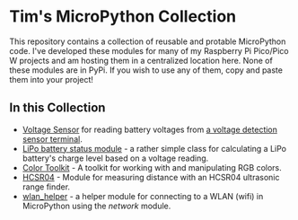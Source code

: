 # Tim's MicroPython Collection
This repository contains a collection of reusable and protable MicroPython code. I've developed these modules for many of my Raspberry Pi Pico/Pico W projects and am hosting them in a centralized location here. 
None of these modules are in PyPi. If you wish to use any of them, copy and paste them into your project!

## In this Collection
- [Voltage Sensor](./voltage-sensor/) for reading battery voltages from [a voltage detection sensor terminal](https://www.amazon.com/gp/product/B07L81QJ75/ref=ppx_yo_dt_b_asin_title_o02_s00?ie=UTF8&psc=1).
- [LiPo battery status module](./lipo-status/) - a rather simple class for calculating a LiPo battery's charge level based on a voltage reading.
- [Color Toolkit](./color_toolkit/) - A toolkit for working with and manipulating RGB colors.
- [HCSR04](./HCSR04/) - Module for measuring distance with an HCSR04 ultrasonic range finder.
- [wlan_helper](./wlan_helper/) - a helper module for connecting to a WLAN (wifi) in MicroPython using the *network* module.